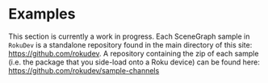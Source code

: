 # Examples

This section is currently a work in progress. Each SceneGraph sample in `RokuDev` is a standalone repository found in the main directory of this site: https://github.com/rokudev.
A repository containing the zip of each sample (i.e. the package that you side-load onto a Roku device) can be found here: https://github.com/rokudev/sample-channels
